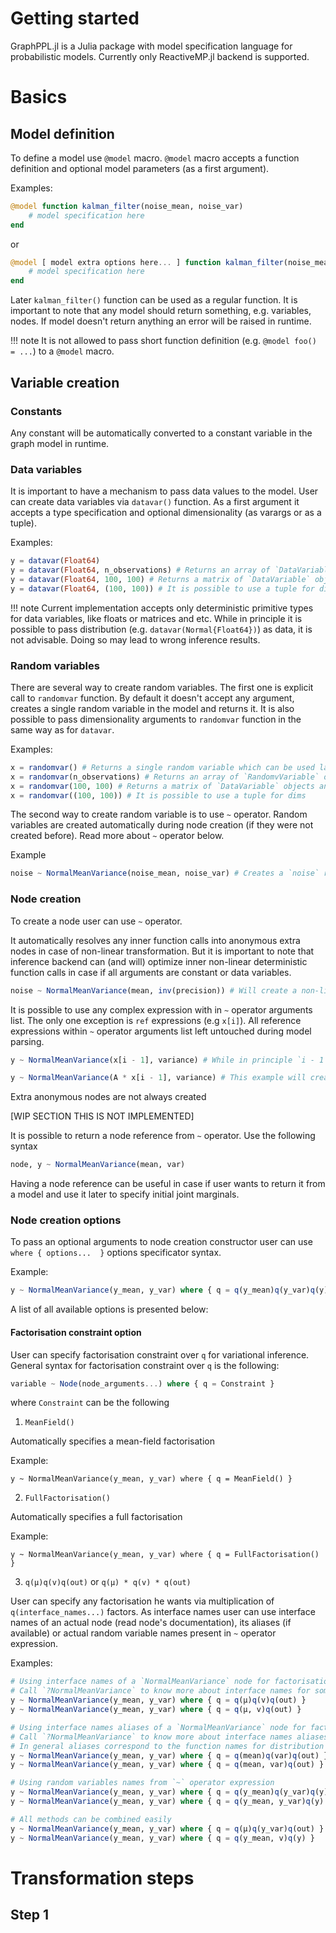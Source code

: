 # Getting started

GraphPPL.jl is a Julia package with model specification language for probabilistic models. Currently only ReactiveMP.jl backend is supported.

# Basics

## Model definition

To define a model use `@model` macro. `@model` macro accepts a function definition and optional model parameters (as a first argument).

Examples: 

```julia
@model function kalman_filter(noise_mean, noise_var)
    # model specification here
end
```

or 

```julia
@model [ model extra options here... ] function kalman_filter(noise_mean, noise_var)
    # model specification here
end
```

Later `kalman_filter()` function can be used as a regular function.
It is important to note that any model should return something, e.g. variables, nodes. If model doesn't return anything an error will be raised in runtime.

!!! note
    It is not allowed to pass short function definition (e.g. `@model foo() = ...`) to a `@model` macro.
    
## Variable creation

### Constants

Any constant will be automatically converted to a constant variable in the graph model in runtime.

### Data variables

It is important to have a mechanism to pass data values to the model. User can create data variables via `datavar()` function. As a first argument it accepts a type specification and optional dimensionality (as varargs or as a tuple).

Examples: 

```julia
y = datavar(Float64)
y = datavar(Float64, n_observations) # Returns an array of `DataVariable` objects
y = datavar(Float64, 100, 100) # Returns a matrix of `DataVariable` objects and so on
y = datavar(Float64, (100, 100)) # It is possible to use a tuple for dims
```

!!! note
    Current implementation accepts only deterministic primitive types for data variables, like floats or matrices and etc. While in principle it is possible to pass distribution (e.g. `datavar(Normal{Float64})`) as data, it is not advisable. Doing so may lead to wrong inference results.

### Random variables

There are several way to create random variables. The first one is explicit call to `randomvar` function. By default it doesn't accept any argument, creates a single random variable in the model and returns it. It is also possible to pass dimensionality arguments to `randomvar` function in the same way as for `datavar`.

Examples: 

```julia
x = randomvar() # Returns a single random variable which can be used later in the model
x = randomvar(n_observations) # Returns an array of `RandomvVariable` objects
x = randomvar(100, 100) # Returns a matrix of `DataVariable` objects and so on
x = randomvar((100, 100)) # It is possible to use a tuple for dims
```

The second way to create random variable is to use `~` operator. Random variables are created automatically during node creation (if they were not created before).
Read more about `~` operator below.

Example

```julia
noise ~ NormalMeanVariance(noise_mean, noise_var) # Creates a `noise` random variable which can be used later in the model 
```

### Node creation

To create a node user can use `~` operator. 

It automatically resolves any inner function calls into anonymous extra nodes in case of non-linear transformation. But it is important to note that inference backend can (and will) optimize inner non-linear deterministic function calls in case if all arguments are constant or data variables.

```julia
noise ~ NormalMeanVariance(mean, inv(precision)) # Will create a non-linear node in case if `precision` is a random variable. Won't create an additional non-linear node in case if `precision` is a constant or data variable.
```

It is possible to use any complex expression with in `~` operator arguments list. The only one exception is `ref` expressions (e.g `x[i]`). All reference expressions within `~` operator arguments list left untouched during model parsing.

```julia
y ~ NormalMeanVariance(x[i - 1], variance) # While in principle `i - 1` is an inner function call model parser will leave it untouched and won't create any anonymous nodes for `ref` expressions.

y ~ NormalMeanVariance(A * x[i - 1], variance) # This example will create a `*` anonymous node (in case if x[i - 1] is a random variable) and leave `x[i - 1]` untoched.
```

Extra anonymous nodes are not always created

[WIP SECTION THIS IS NOT IMPLEMENTED]

It is possible to return a node reference from `~` operator. Use the following syntax

```julia
node, y ~ NormalMeanVariance(mean, var)
```

Having a node reference can be useful in case if user wants to return it from a model and use it later to specify initial joint marginals.

### Node creation options

To pass an optional arguments to node creation constructor user can use `where { options...  }` options specificator syntax.

Example:

```julia
y ~ NormalMeanVariance(y_mean, y_var) where { q = q(y_mean)q(y_var)q(y) } # mean-field factorisation over q
```

A list of all available options is presented below:

#### Factorisation constraint option

User can specify factorisation constraint over `q` for variational inference.
General syntax for factorisation constraint over `q` is the following:
```julia
variable ~ Node(node_arguments...) where { q = Constraint }
```

where `Constraint` can be the following

1. `MeanField()`

Automatically specifies a mean-field factorisation

Example:

```
y ~ NormalMeanVariance(y_mean, y_var) where { q = MeanField() }
```

2. `FullFactorisation()`

Automatically specifies a full factorisation

Example:

```
y ~ NormalMeanVariance(y_mean, y_var) where { q = FullFactorisation() }
```

3. `q(μ)q(v)q(out)` or `q(μ) * q(v) * q(out)`

User can specify any factorisation he wants via multiplication of `q(interface_names...)` factors. As interface names user can use interface names of an actual node (read node's documentation), its aliases (if available) or actual random variable names present in `~` operator expression.

Examples: 

```julia
# Using interface names of a `NormalMeanVariance` node for factorisation constraint. 
# Call `?NormalMeanVariance` to know more about interface names for some node
y ~ NormalMeanVariance(y_mean, y_var) where { q = q(μ)q(v)q(out) }
y ~ NormalMeanVariance(y_mean, y_var) where { q = q(μ, v)q(out) }

# Using interface names aliases of a `NormalMeanVariance` node for factorisation constraint. 
# Call `?NormalMeanVariance` to know more about interface names aliases for some node
# In general aliases correspond to the function names for distribution parameters
y ~ NormalMeanVariance(y_mean, y_var) where { q = q(mean)q(var)q(out) }
y ~ NormalMeanVariance(y_mean, y_var) where { q = q(mean, var)q(out) }

# Using random variables names from `~` operator expression
y ~ NormalMeanVariance(y_mean, y_var) where { q = q(y_mean)q(y_var)q(y) }
y ~ NormalMeanVariance(y_mean, y_var) where { q = q(y_mean, y_var)q(y) }

# All methods can be combined easily
y ~ NormalMeanVariance(y_mean, y_var) where { q = q(μ)q(y_var)q(out) }
y ~ NormalMeanVariance(y_mean, y_var) where { q = q(y_mean, v)q(y) }
```

# Transformation steps

## Step 1

